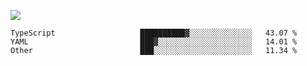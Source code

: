 ![](https://github-profile-summary-cards.vercel.app/api/cards/profile-details?username=igtm&theme=dracula)
<!--START_SECTION:waka-->

```text
TypeScript                   ██████████▓░░░░░░░░░░░░░░   43.07 %
YAML                         ███▓░░░░░░░░░░░░░░░░░░░░░   14.01 %
Other                        ███░░░░░░░░░░░░░░░░░░░░░░   11.34 %
```

<!--END_SECTION:waka-->
